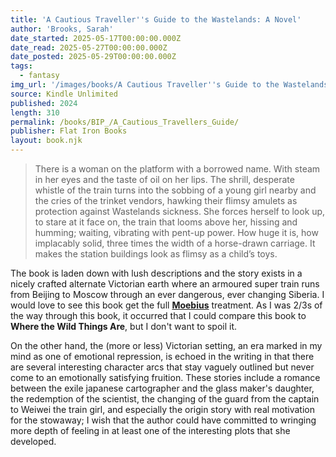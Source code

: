```yaml
---
title: 'A Cautious Traveller''s Guide to the Wastelands: A Novel'
author: 'Brooks, Sarah'
date_started: 2025-05-17T00:00:00.000Z
date_read: 2025-05-27T00:00:00.000Z
date_posted: 2025-05-29T00:00:00.000Z
tags:
  - fantasy
img_url: '/images/books/A Cautious Traveller''s Guide to the Wastelands: A Novel.jpg'
source: Kindle Unlimited
published: 2024
length: 310
permalink: /books/BIP_/A_Cautious_Travellers_Guide/
publisher: Flat Iron Books
layout: book.njk
---
```

<blockquote>
There is a woman on the platform with a borrowed name. With steam in her eyes and the taste of oil on her lips. The shrill, desperate whistle of the train turns into the sobbing of a young girl nearby and the cries of the trinket vendors, hawking their flimsy amulets as protection against Wastelands sickness. She forces herself to look up, to stare at it face on, the train that looms above her, hissing and humming; waiting, vibrating with pent-up power. How huge it is, how implacably solid, three times the width of a horse-drawn carriage. It makes the station buildings look as flimsy as a child’s toys.
</blockquote>

The book is laden down with lush descriptions and the story exists in a nicely crafted alternate Victorian earth where an armoured super train runs from Beijing to Moscow through an ever dangerous, ever changing Siberia. I would love to see this book get the full [**Moebius**](https://www.muddycolors.com/2012/03/i-%E2%99%A5-moebius/) treatment. As I was 2/3s of the way through this book, it occurred that I could compare this book to **Where the Wild Things Are**, but I don't want to spoil it. 

On the other hand, the (more or less) Victorian setting, an era marked in my mind as one of emotional repression, is echoed in the writing in that there are several interesting character arcs that stay vaguely outlined but never come to an emotionally satisfying fruition. These stories include a romance between the exile japanese cartographer and the glass maker's daughter, the redemption of the scientist, the changing of the guard from the captain to Weiwei the train girl, and especially the origin story with real motivation for the stowaway; I wish that the author could have committed to wringing more depth of feeling in at least one of the interesting plots that she developed.
<!--
### Progress
* <span meta="0@2025-05-19T01:31:47.939Z"></span> There is a woman on the platform with a borrowed name. With steam in her eyes and the taste of oil on her lips. The shrill, desperate whistle of the train turns into the sobbing of a young girl nearby and the cries of the trinket vendors, hawking their flimsy amulets as protection against Wastelands sickness. She forces herself to look up, to stare at it face on, the train that looms above her, hissing and humming; waiting, vibrating with pent-up power. How huge it is, how implacably solid, three times the width of a horse-drawn carriage. It makes the station buildings look as flimsy as a child’s toys.
* <span meta="2@2025-05-19T15:07:21.745Z"></span> chapter one ends - so far so good
* <span meta="16@2025-05-21T00:10:18.829Z"></span> Hasn't quite got its footing yet. Maryam and Weiwei seem to be the main characters.
* <span meta="21@2025-05-21T19:50:07.236Z"></span> Marya is downwardly mobile - weiwei and her have a connection
* <span meta="24@2025-05-21T20:06:21.457Z"></span> Part 2 begins 
It is said that so much had been taken from the land that it was always hungry. It had been feeding off the blood spilled by the empires, and by the bones of the animals and people they left behind. It gained a taste for death.
* <span meta="33@2025-05-22T04:12:12.118Z"></span> the stowaway had a bath after the captain had a dinner, now its chapter 4 
* <span meta="50@2025-05-23T03:51:58.852Z"></span> It has picked up Marya likes the cartographer and weiwei is friends with the stowaway ?spirit or dryad?
* <span meta="90@2025-05-28T16:01:07.831Z"></span> The train is transmogrifying into a jungle.
-->
